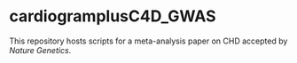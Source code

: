 # cardiogramplusC4D_GWAS

This repository hosts scripts for a meta-analysis paper on CHD accepted by *Nature Genetics*.
